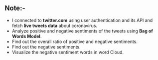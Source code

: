 ## Note:-
  * I connected to **twitter.com** using user authentication and its API and fetch **live tweets data** about coronavirus.
  * Analyze positive and negative sentiments of the tweets using **Bag of Words Model**.
  * Find out the overall ratio of positive and negative sentiments.
  * Find out the negative sentiments.
  * Visualize the negative sentiment words in word Cloud.
